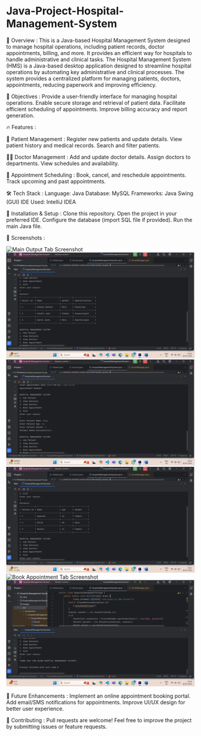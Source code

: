 # Java-Project-Hospital-Management-System


📌 Overview : 
This is a Java-based Hospital Management System designed to manage hospital operations, including patient records, doctor appointments, billing, and more. It provides an efficient way for hospitals to handle administrative and clinical tasks.
The Hospital Management System (HMS) is a Java-based desktop application designed to streamline hospital operations by automating key administrative and clinical processes. The system provides a centralized platform for managing patients, doctors, appointments, reducing paperwork and improving efficiency.


🎯 Objectives :
Provide a user-friendly interface for managing hospital operations.
Enable secure storage and retrieval of patient data.
Facilitate efficient scheduling of appointments.
Improve billing accuracy and report generation.


🔥 Features :

🏥 Patient Management :
Register new patients and update details.
View patient history and medical records.
Search and filter patients.

👨‍⚕️ Doctor Management :
Add and update doctor details.
Assign doctors to departments.
View schedules and availability.

📅 Appointment Scheduling :
Book, cancel, and reschedule appointments.
Track upcoming and past appointments.



🛠️ Tech Stack :
Language: Java
Database: MySQL
Frameworks: Java Swing (GUI) 
IDE Used: IntelliJ IDEA 


🚀 Installation & Setup :
Clone this repository.
Open the project in your preferred IDE.
Configure the database (import SQL file if provided).
Run the main Java file.


📸 Screenshots :

![Main Output Tab Screenshot ](/Images/MainOutputTab.png)
![View Doctor Tab Screenshot ](/Images/ViewDoctorTab.png)
![Add Patient Tab Screenshot ](/Images/AddPatientTab.png)
![View Patient Tab Screenshot ](/Images/ViewPatientTab.png)
![Book Appointment Tab Screenshot ](/Images/BookAppointmentTab.png)
![Exit Tab Screenshot ](/Images/ExitTab.png)





📝 Future Enhancements :
Implement an online appointment booking portal.
Add email/SMS notifications for appointments.
Improve UI/UX design for better user experience.


🤝 Contributing :
Pull requests are welcome! Feel free to improve the project by submitting issues or feature requests.
